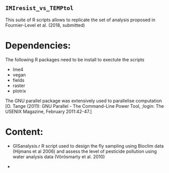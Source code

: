 ## `IMIresist_vs_TEMPtol`
This suite of R scripts allows to replicate the set of analysis proposed in Fournier-Level et al. (2018, submitted)

# Dependencies:

The following R packages need to be install to exectute the scripts
- lme4
- vegan
- fields
- raster
- plotrix

The GNU parallel package was extensively used to parallelise computation [O. Tange (2011): GNU Parallel - The Command-Line Power Tool,
;login: The USENIX Magazine, February 2011:42-47.]

# Content:

- GISanalysis.r
  R script used to design the fly sampling using Bioclim data (Hijmans et al 2006) and assess the level of pesticide pollution using water analysis data (Vörösmarty et al. 2010)
  
- 

